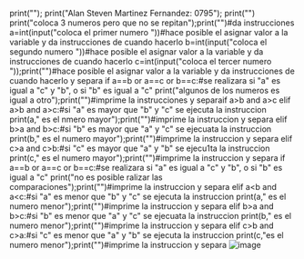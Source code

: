 print(""); print("Alan Steven Martinez Fernandez: 0795"); print("")
print("coloca 3 numeros pero que no se repitan");print("")#da instrucciones
a=int(input("coloca el primer numero "))#hace posible el asignar valor a la variable y da instrucciones de cuando hacerlo
b=int(input("coloca el segundo numero "))#hace posible el asignar valor a la variable y da instrucciones de cuando hacerlo
c=int(input("coloca el tercer numero "));print("")#hace posible el asignar valor a la variable y da instrucciones de cuando hacerlo y separa
if a==b or a==c or b==c:#se realizara si "a" es igual a "c" y "b", o si "b" es igual a "c"
    print("algunos de los numeros es igual a otro");print("")#imprime la instrucciones y separaif a>b and a>c
elif a>b and a>c:#si "a" es mayor que "b" y "c" se ejecuta la instruccion
    print(a," es el nmero mayor");print("")#imprime la instruccion y separa
elif b>a and b>c:#si "b" es mayor que "a" y "c" se ejecuata la instruccion
    print(b," es el numero mayor");print("")#imprime la instruccion y separa
elif c>a and c>b:#si "c" es mayor que "a" y "b" se ejecu1ta la instruccion
    print(c," es el numero mayor");print("")#imprime la instruccion y separa
if a==b or a==c or b==c:#se realizara si "a" es igual a "c" y "b", o si "b" es igual a "c"
    print("no es posible ralizar las comparaciones");print("")#imprime la instruccion y separa
elif a<b and a<c:#si "a" es menor que "b" y "c" se ejecuta la instruccion
    print(a," es el numero menor");print("")#imprime la instruccion y separa
elif b>a and b>c:#si "b" es menor que "a" y "c" se ejecuata la instruccion
    print(b," es el numero menor");print("")#imprime la instruccion y separa
elif c>b and c>a:#si "c" es menor que "a" y "b" se ejecuta la instruccion
    print(c,"es el numero menor");print("")#imprime la instruccion y separa
    ![image](https://github.com/user-attachments/assets/74de2333-04a6-4e0e-980d-f28eff73a70c)
